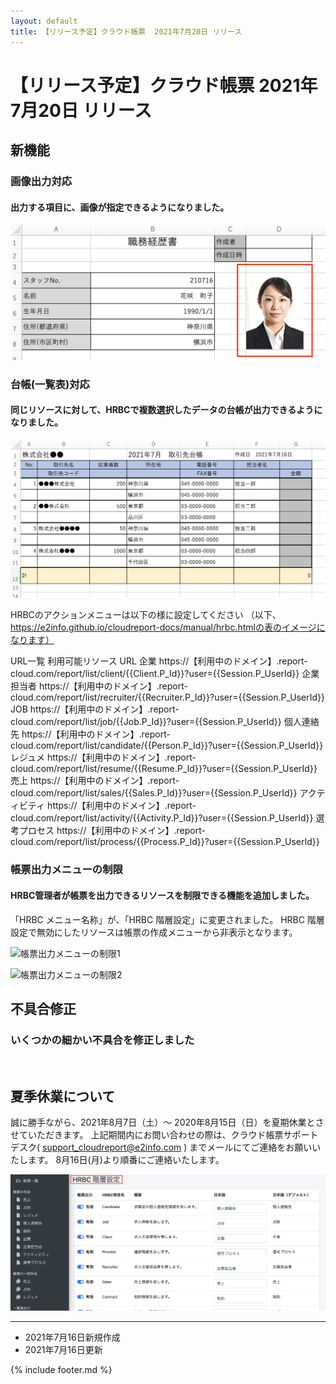 ```yaml
---
layout: default
title: 【リリース予定】クラウド帳票  2021年7月20日 リリース
---
```


# 【リリース予定】クラウド帳票  2021年7月20日 リリース 

## 新機能

### 画像出力対応
#### 出力する項目に、画像が指定できるようになりました。

![画像出力対応](images/20210720/rl210720_1.png)

### 台帳(一覧表)対応
#### 同じリソースに対して、HRBCで複数選択したデータの台帳が出力できるようになりました。

![台帳(一覧表)対応](images/20210720/rl210720_2.png)

HRBCのアクションメニューは以下の様に設定してください
（以下、https://e2info.github.io/cloudreport-docs/manual/hrbc.htmlの表のイメージになります）

URL一覧
利用可能リソース URL
企業 https://【利用中のドメイン】.report-cloud.com/report/list/client/{{Client.P_Id}}?user={{Session.P_UserId}}
企業担当者 https://【利用中のドメイン】.report-cloud.com/report/list/recruiter/{{Recruiter.P_Id}}?user={{Session.P_UserId}}
JOB https://【利用中のドメイン】.report-cloud.com/report/list/job/{{Job.P_Id}}?user={{Session.P_UserId}}
個人連絡先 https://【利用中のドメイン】.report-cloud.com/report/list/candidate/{{Person.P_Id}}?user={{Session.P_UserId}}
レジュメ https://【利用中のドメイン】.report-cloud.com/report/list/resume/{{Resume.P_Id}}?user={{Session.P_UserId}}
売上 https://【利用中のドメイン】.report-cloud.com/report/list/sales/{{Sales.P_Id}}?user={{Session.P_UserId}}
アクティビティ https://【利用中のドメイン】.report-cloud.com/report/list/activity/{{Activity.P_Id}}?user={{Session.P_UserId}}
選考プロセス https://【利用中のドメイン】.report-cloud.com/report/list/process/{{Process.P_Id}}?user={{Session.P_UserId}}



### 帳票出力メニューの制限
#### HRBC管理者が帳票を出力できるリソースを制限できる機能を追加しました。

「HRBC メニュー名称」が、「HRBC 階層設定」に変更されました。
HRBC 階層設定で無効にしたリソースは帳票の作成メニューから非表示となります。

![帳票出力メニューの制限1](images/20210720/rl210721_3.png)

![帳票出力メニューの制限2](images/20210720/rl210721_4.png)


## 不具合修正

### いくつかの細かい不具合を修正しました


<br>

## 夏季休業について

誠に勝手ながら、2021年8月7日（土）～ 2020年8月15日（日）を夏期休業とさせていただきます。
上記期間内にお問い合わせの際は、クラウド帳票サポートデスク( support_cloudreport@e2info.com )
までメールにてご連絡をお願いいたします。
8月16日(月)より順番にご連絡いたします。


![メンテナンス機能追加](images/20210707/rl210707_2.png)

-----
* 2021年7月16日新規作成
* 2021年7月16日更新

{% include footer.md %}
